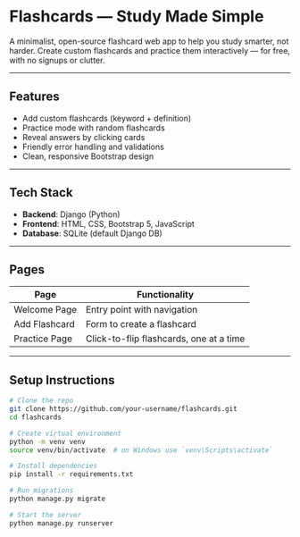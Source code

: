 # Flashcards — Study Made Simple

A minimalist, open-source flashcard web app to help you study smarter, not harder. Create custom flashcards and practice them interactively — for free, with no signups or clutter.

---

##  Features

-  Add custom flashcards (keyword + definition)
- Practice mode with random flashcards
-  Reveal answers by clicking cards
-  Friendly error handling and validations
-  Clean, responsive Bootstrap design

---

##  Tech Stack

- **Backend**: Django (Python)
- **Frontend**: HTML, CSS, Bootstrap 5, JavaScript
- **Database**: SQLite (default Django DB)

---

## Pages

| Page           | Functionality                          |
|----------------|-----------------------------------------|
| Welcome Page   | Entry point with navigation             |
| Add Flashcard  | Form to create a flashcard              |
| Practice Page  | Click-to-flip flashcards, one at a time |

---

## Setup Instructions

```bash
# Clone the repo
git clone https://github.com/your-username/flashcards.git
cd flashcards

# Create virtual environment
python -m venv venv
source venv/bin/activate  # on Windows use `venv\Scripts\activate`

# Install dependencies
pip install -r requirements.txt

# Run migrations
python manage.py migrate

# Start the server
python manage.py runserver
